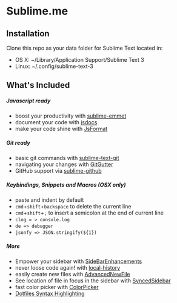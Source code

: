 # Sublime.me

## Installation
Clone this repo as your data folder for Sublime Text located in:
* OS X: ~/Library/Application Support/Sublime Text 3
* Linux: ~/.config/sublime-text-3


## What's Included

##### Javascript ready
* boost your productivity with [sublime-emmet](https://github.com/sergeche/emmet-sublime)
* document your code with [jsdocs](https://github.com/spadgos/sublime-jsdocs)
* make your code shine with [JsFormat](https://github.com/jdc0589/JsFormat)


##### Git ready
* basic git commands with [sublime-text-git](https://github.com/kemayo/sublime-text-git)
* navigating your changes with [GitGutter](https://github.com/jisaacks/GitGutter)
* GitHub support via [sublime-github](https://github.com/bgreenlee/sublime-github)


##### Keybindings, Snippets and Macros (OSX only)
* paste and indent by default
* `cmd`+`shift`+`backspace` to delete the current line
* `cmd`+`shift`+`;` to insert a semicolon at the end of current line
* `clog = > console.log`
* `de => debugger`
* `jsonfy => JSON.stringify(${1})`


##### More
* Empower your sidebar with [SideBarEnhancements](https://github.com/titoBouzout/SideBarEnhancements/tree/st3)
* never loose code again! with [local-history](https://github.com/vishr/local-history)
* easily create new files with [AdvancedNewFile](https://github.com/skuroda/Sublime-AdvancedNewFile)
* See location of file in focus in the sidebar with [SyncedSidebar](https://github.com/sobstel/SyncedSideBar)
* fast color picker with [ColorPicker](https://github.com/weslly/ColorPicker/)
* [Dotfiles Syntax Highlighting](https://github.com/mattbanks/dotfiles-syntax-highlighting-st2)
